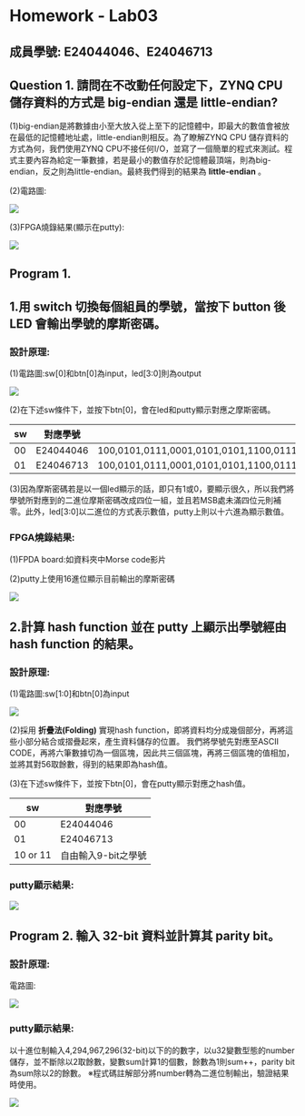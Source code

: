 # Homework - Lab03

## 成員學號: E24044046、E24046713

## Question 1. 請問在不改動任何設定下，ZYNQ CPU 儲存資料的方式是 big-endian 還是 little-endian?
(1)big-endian是將數據由小至大放入從上至下的記憶體中，即最大的數值會被放在最低的記憶體地址處，little-endian則相反。為了瞭解ZYNQ CPU 儲存資料的方式為何，我們使用ZYNQ CPU不接任何I/O，並寫了一個簡單的程式來測試。程式主要內容為給定一筆數據，若是最小的數值存於記憶體最頂端，則為big-endian，反之則為little-endian。最終我們得到的結果為 **little-endian** 。

(2)電路圖:
	
![](https://github.com/tysh0738/FPGA_Design/blob/master/Lab03/hw/E24044046/Question1/image/0_block.PNG)
	
(3)FPGA燒錄結果(顯示在putty):
	
![](https://github.com/tysh0738/FPGA_Design/blob/master/Lab03/hw/E24044046/Question1/image/0_putty.PNG)	

## Program 1.
## 1.用 switch 切換每個組員的學號，當按下 button 後 LED 會輸出學號的摩斯密碼。	
### 設計原理:
(1)電路圖:sw[0]和btn[0]為input，led[3:0]則為output

![](https://github.com/tysh0738/FPGA_Design/blob/master/Lab03/hw/E24044046/Program1/1/image/2_block.PNG)

(2)在下述sw條件下，並按下btn[0]，會在led和putty顯示對應之摩斯密碼。

| sw  | 對應學號 | 摩斯密碼 |
| ---------- | -----------| -----------|
| 00 | E24044046 | 100,0101,0111,0001,0101,0101,1100,0111,0001,0101,0101,1100,0101,0101,1100,0111,0001,0101,0101,1100,0111,0101,0101 |
| 01 | E24046713 | 100,0101,0111,0001,0101,0101,1100,0111,0001,0101,0101,1100,0111,0101,0101,0001,1101,0101,0001,0111,0001,0101,0111 |

(3)因為摩斯密碼若是以一個led顯示的話，即只有1或0，要顯示很久，所以我們將學號所對應到的二進位摩斯密碼改成四位一組，並且若MSB處未滿四位元則補零。此外，led[3:0]以二進位的方式表示數值，putty上則以十六進為顯示數值。

### FPGA燒錄結果:
(1)FPDA board:如資料夾中Morse code影片
	
(2)putty上使用16進位顯示目前輸出的摩斯密碼
	
![](https://github.com/tysh0738/FPGA_Design/blob/master/Lab03/hw/E24044046/Program1/1/image/1_putty.PNG)	


## 2.計算 hash function 並在 putty 上顯示出學號經由 hash function 的結果。
### 設計原理:
(1)電路圖:sw[1:0]和btn[0]為input

![](https://github.com/tysh0738/FPGA_Design/blob/master/Lab03/hw/E24044046/Program1/2/image/1_block.PNG)

(2)採用 **折疊法(Folding)** 實現hash function，即將資料均分成幾個部分，再將這些小部分結合或摺疊起來，產生資料儲存的位置。
我們將學號先對應至ASCII CODE，再將六筆數據切為一個區塊，因此共三個區塊，再將三個區塊的值相加，並將其對56取餘數，得到的結果即為hash值。

(3)在下述sw條件下，並按下btn[0]，會在putty顯示對應之hash值。

| sw  | 對應學號 |
| ---------- | -----------|
| 00 | E24044046 |
| 01 | E24046713 |
| 10 or 11 | 自由輸入9-bit之學號 |

### putty顯示結果:

![](https://github.com/tysh0738/FPGA_Design/blob/master/Lab03/hw/E24044046/Program1/2/image/2_putty.PNG)

## Program 2. 輸入 32-bit 資料並計算其 parity bit。
### 設計原理:
電路圖:

![](https://github.com/tysh0738/FPGA_Design/blob/master/Lab03/hw/E24044046/Program2/image/0_block.PNG)

### putty顯示結果:
以十進位制輸入4,294,967,296(32-bit)以下的的數字，以u32變數型態的number儲存，並不斷除以2取餘數，變數sum計算1的個數，餘數為1則sum++，parity bit為sum除以2的餘數。
※程式碼註解部分將number轉為二進位制輸出，驗證結果時使用。

![](https://github.com/cltsai00/FPGA_Design/tree/master/Lab03/hw/E24044046/Program2/image/3_putty.PNG)
